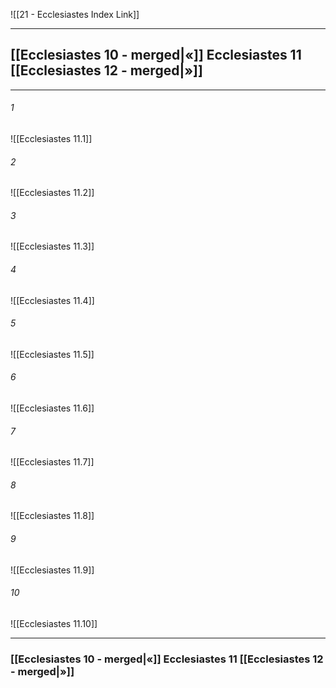 ![[21 - Ecclesiastes Index Link]]

---
##  [[Ecclesiastes 10 - merged|«]] Ecclesiastes 11 [[Ecclesiastes 12 - merged|»]]

---

###### 1
![[Ecclesiastes 11.1]] 

###### 2
![[Ecclesiastes 11.2]] 

###### 3
![[Ecclesiastes 11.3]] 

###### 4
![[Ecclesiastes 11.4]]

###### 5 
![[Ecclesiastes 11.5]] 

###### 6
![[Ecclesiastes 11.6]] 

###### 7
![[Ecclesiastes 11.7]] 

###### 8
![[Ecclesiastes 11.8]] 

###### 9
![[Ecclesiastes 11.9]] 

###### 10
![[Ecclesiastes 11.10]] 


---
###  [[Ecclesiastes 10 - merged|«]] Ecclesiastes 11 [[Ecclesiastes 12 - merged|»]]